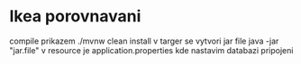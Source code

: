 # Ikea porovnavani
compile prikazem ./mvnw clean install v targer se vytvori jar file
java -jar "jar.file"
v resource je application.properties kde nastavim databazi pripojeni
